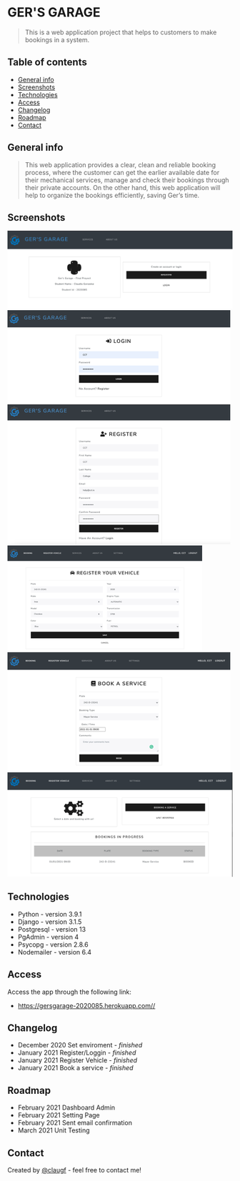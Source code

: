 # GER'S GARAGE

> This is a web application project that helps to customers to make bookings in a system.

## Table of contents

- [General info](#general-info)
- [Screenshots](#screenshots)
- [Technologies](#technologies)
- [Access](#access)
- [Changelog](#changelog)
- [Roadmap](#roadmap)
- [Contact](#contact)

## General info

> This web application provides a clear, clean and reliable booking process, where the customer can get the earlier available date for their mechanical services, manage and check their bookings through their private accounts. On the other hand, this web application will help to organize the bookings efficiently, saving Ger’s time.

## Screenshots

![Welcome Page](./static/img/readme/Welcome.png)
![Login](./static/img/readme/Login.png)
![Register Customer](./static/img/readme/RegisterCus.png)
![Register Vehicle](./static/img/readme/RegisterVeh.png)
![Booking](./static/img/readme/Booking.png)
![Dashboard](./static/img/readme/Dashboard.png)

## Technologies

- Python - version 3.9.1
- Django - version 3.1.5
- Postgresql - version 13
- PgAdmin - version 4
- Psycopg - version 2.8.6
- Nodemailer - version 6.4

## Access

Access the app through the following link:

- https://gersgarage-2020085.herokuapp.com//

## Changelog

- December 2020 Set enviroment - _finished_
- January 2021 Register/Loggin - _finished_
- January 2021 Register Vehicle - _finished_
- January 2021 Book a service - _finished_

## Roadmap

- February 2021 Dashboard Admin
- February 2021 Setting Page
- February 2021 Sent email confirmation
- March 2021 Unit Testing

## Contact

Created by [@claugf](mailto:claudiagf_7@hotmail.com) - feel free to contact me!
